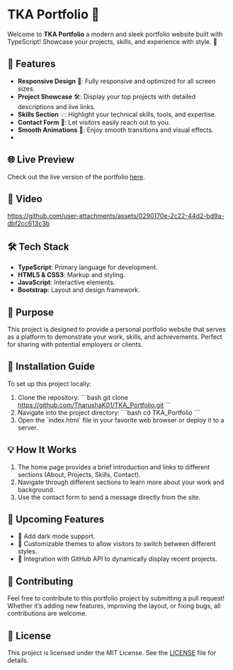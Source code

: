 # TKA Portfolio 🚀

Welcome to **TKA Portfolio** a modern and sleek portfolio website built with TypeScript! Showcase your projects, skills, and experience with style. 🌟

## 🎨 Features
- **Responsive Design** 📱: Fully responsive and optimized for all screen sizes.
- **Project Showcase** 🛠️: Display your top projects with detailed descriptions and live links.
- **Skills Section** 💡: Highlight your technical skills, tools, and expertise.
- **Contact Form** 📧: Let visitors easily reach out to you.
- **Smooth Animations** 🎥: Enjoy smooth transitions and visual effects.
- 
## 🌐 Live Preview
Check out the live version of the portfolio [here](#).

## 📸 Video
https://github.com/user-attachments/assets/0290170e-2c22-44d2-bd9a-dbf2cc613c3b

## 🛠 Tech Stack
- **TypeScript**: Primary language for development.
- **HTML5 & CSS3**: Markup and styling.
- **JavaScript**: Interactive elements.
- **Bootstrap**: Layout and design framework.

## 🎯 Purpose
This project is designed to provide a personal portfolio website that serves as a platform to demonstrate your work, skills, and achievements. Perfect for sharing with potential employers or clients.

## 📝 Installation Guide

To set up this project locally:

1. Clone the repository:
   \`\`\`bash
   git clone https://github.com/TharushaK01/TKA_Portfolio.git
   \`\`\`
2. Navigate into the project directory:
   \`\`\`bash
   cd TKA_Portfolio
   \`\`\`
3. Open the \`index.html\` file in your favorite web browser or deploy it to a server.


## 💡 How It Works
1. The home page provides a brief introduction and links to different sections (About, Projects, Skills, Contact).
2. Navigate through different sections to learn more about your work and background.
3. Use the contact form to send a message directly from the site.

## 🚧 Upcoming Features
- 🔄 Add dark mode support.
- 🎨 Customizable themes to allow visitors to switch between different styles.
- 🌟 Integration with GitHub API to dynamically display recent projects.

## 🤝 Contributing
Feel free to contribute to this portfolio project by submitting a pull request! Whether it’s adding new features, improving the layout, or fixing bugs, all contributions are welcome.


## 📜 License
This project is licensed under the MIT License. See the [LICENSE](./LICENSE) file for details.


